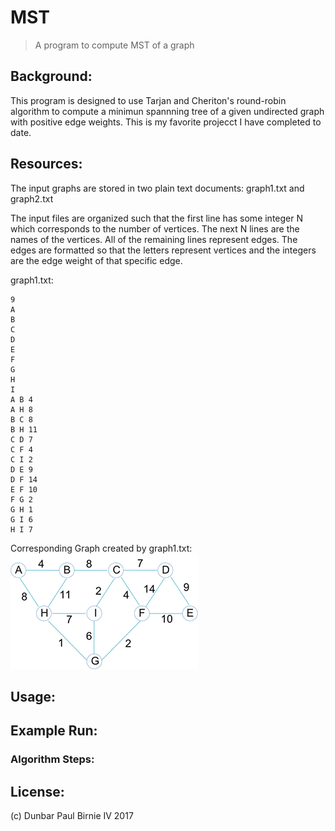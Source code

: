 # MST
>A program to compute MST of a graph
## Background:
This program is designed to use Tarjan and Cheriton's round-robin algorithm to compute a minimun spannning tree of a given undirected graph with positive edge weights. 
This is my favorite projecct I have completed to date.
## Resources:
The input graphs are stored in two plain text documents: graph1.txt and graph2.txt

The input files are organized such that the first line has some integer N which corresponds to the number of vertices. The next N lines are the names of the vertices.
All of the remaining lines represent edges. The edges are formatted so that the letters represent vertices and the integers are the edge weight of that specific edge.

graph1.txt:
```
9
A
B
C
D
E
F
G
H
I
A B 4
A H 8
B C 8
B H 11
C D 7
C F 4
C I 2
D E 9
D F 14
E F 10
F G 2
G H 1
G I 6
H I 7

```
Corresponding Graph created by graph1.txt:
![alt text](https://github.com/Bundar/MST/blob/master/graph1.png "Graph 1")
## Usage:
## Example Run:
### Algorithm Steps:
## License:
(c) Dunbar Paul Birnie IV 2017
